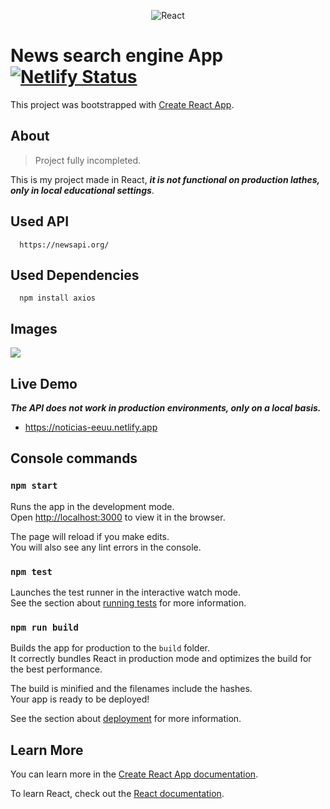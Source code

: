 <p align="center">
<img src="https://i.ibb.co/pPYfKM0/React.png" alt="React" border="0">
<p>

# News search engine App  [![Netlify Status](https://api.netlify.com/api/v1/badges/79d3fff3-3b72-4109-93d3-a23c2ddda1cb/deploy-status)](https://app.netlify.com/sites/noticias-eeuu/deploys)


This project was bootstrapped with [Create React App](https://github.com/facebook/create-react-app).



## About 

>Project fully incompleted.

This is my project made in React, ***it is not functional on production lathes, only in local educational settings***.


## Used API
```plain
  https://newsapi.org/
```

## Used Dependencies
```plain
  npm install axios
```

## Images

<img src=https://i.ibb.co/72M33Wt/frontalnoticias.png>

## Live Demo

***The API does not work in production environments, only on a local basis.***
*  https://noticias-eeuu.netlify.app


## Console commands


### `npm start`

Runs the app in the development mode.<br />
Open [http://localhost:3000](http://localhost:3000) to view it in the browser.

The page will reload if you make edits.<br />
You will also see any lint errors in the console.

### `npm test`

Launches the test runner in the interactive watch mode.<br />
See the section about [running tests](https://facebook.github.io/create-react-app/docs/running-tests) for more information.

### `npm run build`

Builds the app for production to the `build` folder.<br />
It correctly bundles React in production mode and optimizes the build for the best performance.

The build is minified and the filenames include the hashes.<br />
Your app is ready to be deployed!

See the section about [deployment](https://facebook.github.io/create-react-app/docs/deployment) for more information.


## Learn More

You can learn more in the [Create React App documentation](https://facebook.github.io/create-react-app/docs/getting-started).

To learn React, check out the [React documentation](https://reactjs.org/).

